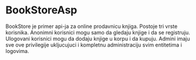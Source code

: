 # BookStoreAsp
BookStore je primer api-ja za online prodavnicu knjiga.
Postoje tri vrste korisnika.
Anonimni korisnici mogu samo da gledaju knjige i da se registruju.
Ulogovani korisnici mogu da dodaju knjige u korpu i da kupuju.
Admini imaju sve ove privilegije ukljucujuci i kompletnu administraciju svim entitetima i logovima.

